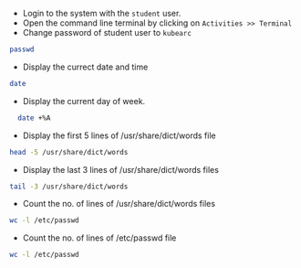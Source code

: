 - Login to the system with the `student` user.
- Open the command line terminal by clicking on `Activities >> Terminal` 
- Change password of student user to `kubearc`
```bash
passwd
```
- Display the currect date and time
```bash
date
```
- Display the current day of week.

```bash
  date +%A
```
- Display the first 5 lines of  /usr/share/dict/words file
```bash
head -5 /usr/share/dict/words
```
- Display the last 3 lines of  /usr/share/dict/words files
```bash
tail -3 /usr/share/dict/words
```
- Count the no. of lines of /usr/share/dict/words files
```bash
wc -l /etc/passwd
```
- Count the no. of lines of /etc/passwd file
```bash
wc -l /etc/passwd
```
